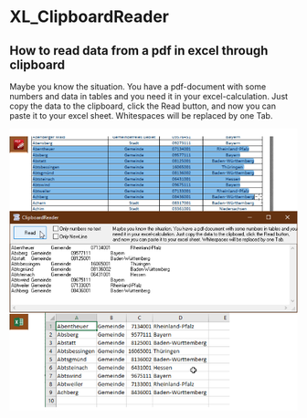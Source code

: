 # XL_ClipboardReader  
## How to read data from a pdf in excel through clipboard  
Maybe you know the situation. You have a pdf-document with some numbers and data in tables and you need it in your excel-calculation. 
Just copy the data to the clipboard, click the Read button, and now you can paste it to your excel sheet. 
Whitespaces will be replaced by one Tab.  

![XLClipboardReader Image](Resources/Pictures/XLClipboardReader.png "XLClipboardReader Image")
 
